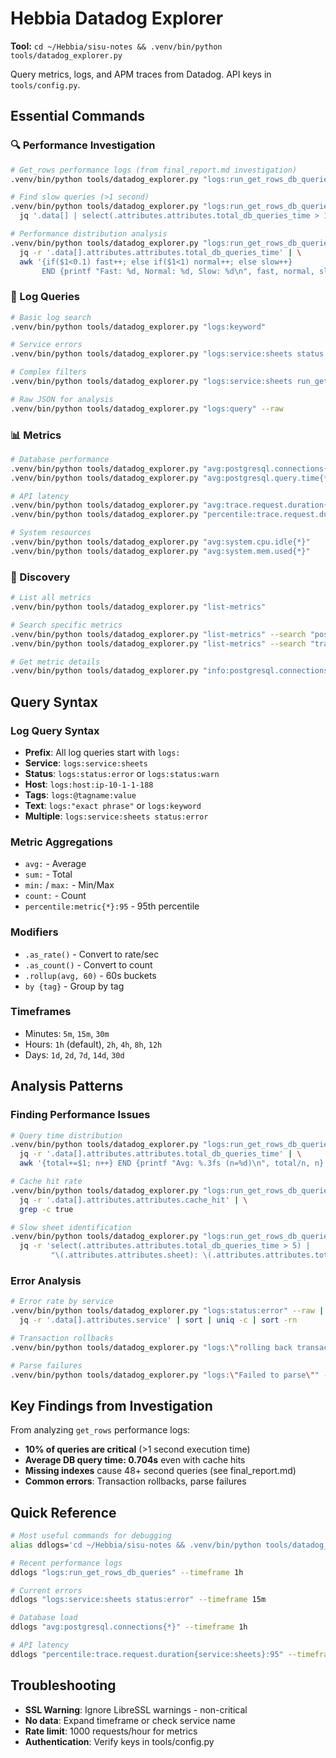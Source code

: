# Hebbia Datadog Explorer

**Tool:** `cd ~/Hebbia/sisu-notes && .venv/bin/python tools/datadog_explorer.py`

Query metrics, logs, and APM traces from Datadog. API keys in `tools/config.py`.

## Essential Commands

### 🔍 Performance Investigation
```bash
# Get_rows performance logs (from final_report.md investigation)
.venv/bin/python tools/datadog_explorer.py "logs:run_get_rows_db_queries" --timeframe 2h

# Find slow queries (>1 second)
.venv/bin/python tools/datadog_explorer.py "logs:run_get_rows_db_queries" --raw | \
  jq '.data[] | select(.attributes.attributes.total_db_queries_time > 1)'

# Performance distribution analysis
.venv/bin/python tools/datadog_explorer.py "logs:run_get_rows_db_queries" --raw | \
  jq -r '.data[].attributes.attributes.total_db_queries_time' | \
  awk '{if($1<0.1) fast++; else if($1<1) normal++; else slow++} 
       END {printf "Fast: %d, Normal: %d, Slow: %d\n", fast, normal, slow}'
```

### 📝 Log Queries
```bash
# Basic log search
.venv/bin/python tools/datadog_explorer.py "logs:keyword"

# Service errors
.venv/bin/python tools/datadog_explorer.py "logs:service:sheets status:error"

# Complex filters
.venv/bin/python tools/datadog_explorer.py "logs:service:sheets run_get_rows_db_queries"

# Raw JSON for analysis
.venv/bin/python tools/datadog_explorer.py "logs:query" --raw
```

### 📊 Metrics
```bash
# Database performance
.venv/bin/python tools/datadog_explorer.py "avg:postgresql.connections{*}"
.venv/bin/python tools/datadog_explorer.py "avg:postgresql.query.time{*}"

# API latency
.venv/bin/python tools/datadog_explorer.py "avg:trace.request.duration{service:hebbia-api}"
.venv/bin/python tools/datadog_explorer.py "percentile:trace.request.duration{service:sheets}:95"

# System resources
.venv/bin/python tools/datadog_explorer.py "avg:system.cpu.idle{*}"
.venv/bin/python tools/datadog_explorer.py "avg:system.mem.used{*}"
```

### 🔎 Discovery
```bash
# List all metrics
.venv/bin/python tools/datadog_explorer.py "list-metrics"

# Search specific metrics
.venv/bin/python tools/datadog_explorer.py "list-metrics" --search "postgres"
.venv/bin/python tools/datadog_explorer.py "list-metrics" --search "trace"

# Get metric details
.venv/bin/python tools/datadog_explorer.py "info:postgresql.connections"
```

## Query Syntax

### Log Query Syntax
- **Prefix**: All log queries start with `logs:`
- **Service**: `logs:service:sheets`
- **Status**: `logs:status:error` or `logs:status:warn`
- **Host**: `logs:host:ip-10-1-1-188`
- **Tags**: `logs:@tagname:value`
- **Text**: `logs:"exact phrase"` or `logs:keyword`
- **Multiple**: `logs:service:sheets status:error`

### Metric Aggregations
- `avg:` - Average
- `sum:` - Total
- `min:` / `max:` - Min/Max
- `count:` - Count
- `percentile:metric{*}:95` - 95th percentile

### Modifiers
- `.as_rate()` - Convert to rate/sec
- `.as_count()` - Convert to count
- `.rollup(avg, 60)` - 60s buckets
- `by {tag}` - Group by tag

### Timeframes
- Minutes: `5m`, `15m`, `30m`
- Hours: `1h` (default), `2h`, `4h`, `8h`, `12h`
- Days: `1d`, `2d`, `7d`, `14d`, `30d`

## Analysis Patterns

### Finding Performance Issues
```bash
# Query time distribution
.venv/bin/python tools/datadog_explorer.py "logs:run_get_rows_db_queries" --timeframe 6h --raw | \
  jq -r '.data[].attributes.attributes.total_db_queries_time' | \
  awk '{total+=$1; n++} END {printf "Avg: %.3fs (n=%d)\n", total/n, n}'

# Cache hit rate
.venv/bin/python tools/datadog_explorer.py "logs:run_get_rows_db_queries" --raw | \
  jq -r '.data[].attributes.attributes.cache_hit' | \
  grep -c true

# Slow sheet identification
.venv/bin/python tools/datadog_explorer.py "logs:run_get_rows_db_queries" --raw | \
  jq -r 'select(.attributes.attributes.total_db_queries_time > 5) | 
         "\(.attributes.attributes.sheet): \(.attributes.attributes.total_db_queries_time)s"'
```

### Error Analysis
```bash
# Error rate by service
.venv/bin/python tools/datadog_explorer.py "logs:status:error" --raw | \
  jq -r '.data[].attributes.service' | sort | uniq -c | sort -rn

# Transaction rollbacks
.venv/bin/python tools/datadog_explorer.py "logs:\"rolling back transaction\"" --timeframe 1h

# Parse failures
.venv/bin/python tools/datadog_explorer.py "logs:\"Failed to parse\"" --timeframe 1h
```

## Key Findings from Investigation

From analyzing `get_rows` performance logs:
- **10% of queries are critical** (>1 second execution time)
- **Average DB query time: 0.704s** even with cache hits
- **Missing indexes** cause 48+ second queries (see final_report.md)
- **Common errors**: Transaction rollbacks, parse failures

## Quick Reference

```bash
# Most useful commands for debugging
alias ddlogs='cd ~/Hebbia/sisu-notes && .venv/bin/python tools/datadog_explorer.py'

# Recent performance logs
ddlogs "logs:run_get_rows_db_queries" --timeframe 1h

# Current errors
ddlogs "logs:service:sheets status:error" --timeframe 15m

# Database load
ddlogs "avg:postgresql.connections{*}" --timeframe 1h

# API latency
ddlogs "percentile:trace.request.duration{service:sheets}:95" --timeframe 1h
```

## Troubleshooting

- **SSL Warning**: Ignore LibreSSL warnings - non-critical
- **No data**: Expand timeframe or check service name
- **Rate limit**: 1000 requests/hour for metrics
- **Authentication**: Verify keys in tools/config.py